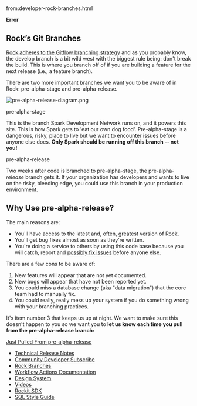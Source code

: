 # 
from:developer-rock-branches.html

    

**Error**

Rock’s Git Branches
-------------------

[Rock adheres to the Gitflow branching strategy](https://github.com/SparkDevNetwork/Rock/wiki/Git-Branching-Strategy) and as you probably know, the develop branch is a bit wild west with the biggest rule being: don't break the build. This is where you branch off of if you are building a feature for the next release (i.e., a feature branch).

There are two more important branches we want you to be aware of in Rock: pre-alpha-stage and pre-alpha-release.

![pre-alpha-release-diagram.png](/Content/RockExternal/Images/Developer/pre-alpha-release-diagram.png)

pre-alpha-stage

This is the branch Spark Development Network runs on, and it powers this site. This is how Spark gets to 'eat our own dog food'. Pre-alpha-stage is a dangerous, risky, place to live but we want to encounter issues before anyone else does. **Only Spark should be running off this branch -- not you!**

pre-alpha-release

Two weeks after code is branched to pre-alpha-stage, the pre-alpha-_release_ branch gets it. If your organization has developers and wants to live on the risky, bleeding edge, you could use this branch in your production environment.

Why Use pre-alpha-release?
--------------------------

The main reasons are:

*   You'll have access to the latest and, often, greatest version of Rock.
*   You'll get bug fixes almost as soon as they're written.
*   You're doing a service to others by using this code base because you will catch, report and [possibly fix issues](https://github.com/SparkDevNetwork/Rock/wiki/Creating-Pull-Requests) before anyone else.

There are a few cons to be aware of:

1.  New features will appear that are not yet documented.
2.  New bugs will appear that have not been reported yet.
3.  You could miss a database change (aka "data migration") that the core team had to manually fix.
4.  You could really, really mess up your system if you do something wrong with your branching practices.

It's item number 3 that keeps us up at night. We want to make sure this doesn't happen to you so we want you to **let us know each time you pull from the pre-alpha-release branch:**

[Just Pulled From pre-alpha-release](https://community.rockrms.com/developer/pulled-prealpha)

*   [Technical Release Notes](/developer/changelog)
*   [Community Developer Subscribe](/developer/CommunityDeveloperSubscribe)
*   [Rock Branches](/developer/rock-branches)
*   [Workflow Actions Documentation](/WorkflowActions)
*   [Design System](/developer/design-system)
*   [Videos](/developer/videos)
*   [Rockit SDK](/developer/rockit)
*   [SQL Style Guide](/developer/sql-style-guide)